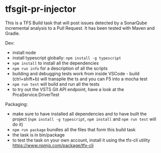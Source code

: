# tfsgit-pr-injector

This is a TFS Build task that will post issues detected by a SonarQube incremental analysis to a Pull Request. It has been tested with Maven and Gradle. 


Dev: 

- install node
- install typescript globally: `npm install -g typescript`
- `npm install` to install all the dependencies
- `npm run info` for a description of all the scripts
- building and debugging tests work from inside VSCode - build (ctrl+shift+b) will transpile the ts and you can F5 into a mocha test
- `npm run test` will build and run all the tests
- to try out the VSTS Git API endpoint, have a look at the PrcaService.DriverTest

Packaging: 

- make sure to have installed all dependencies and to have built the project (`npm install -g typescript`, `npm install` and `npm run test` will do it)
- `npm run package` bundles all the files that form this build task
- the task is in bin/package
- to test the task on your own account, install it using the tfx-cli utility https://www.npmjs.com/package/tfx-cli




